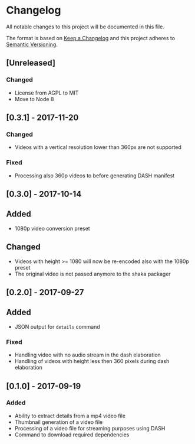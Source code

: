 # Changelog

All notable changes to this project will be documented in this file.

The format is based on [Keep a Changelog](http://keepachangelog.com/en/0.3.0/) 
and this project adheres to [Semantic Versioning](http://semver.org/).

## [Unreleased]

### Changed

- License from AGPL to MIT
- Move to Node 8

## [0.3.1] - 2017-11-20
### Changed

- Videos with a vertical resolution lower than 360px are not supported

### Fixed

- Processing also 360p videos to before generating DASH manifest

## [0.3.0] - 2017-10-14

## Added

- 1080p video conversion preset

## Changed

- Videos with height >= 1080 will now be re-encoded also with the 1080p preset
- The original video is not passed anymore to the shaka packager


## [0.2.0] - 2017-09-27

## Added

- JSON output for `details` command

### Fixed

- Handling video with no audio stream in the dash elaboration
- Handling of videos with height less then 360 pixels during dash elaboration

## [0.1.0] - 2017-09-19

### Added 

- Ability to extract details from a mp4 video file
- Thumbnail generation of a video file
- Processing of a video file for streaming purposes using DASH
- Command to download required dependencies
